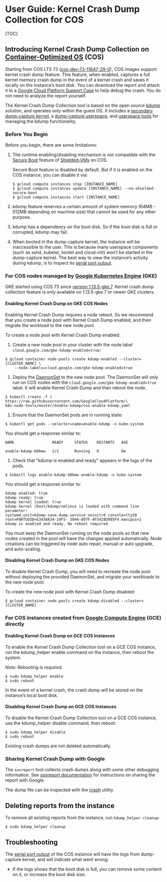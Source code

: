 # User Guide: Kernel Crash Dump Collection for COS

[TOC]

## Introducing Kernel Crash Dump Collection on [Container-Optimized OS]  (COS)

Starting from COS LTS 73 ([cos-dev-73-11647-29-0]),
COS images support kernel crash dump feature. This feature, when enabled,
captures a full kernel memory crash dump in the event of a kernel crash and
saves it locally on the instance’s boot disk. You can download the report and
attach it to a [Google Cloud Platform Support Case] to help debug the crash.
You do not need to analyze the report yourself.

The Kernel Crash Dump Collection tool is based on the open source [kdump]
solution, and operates only within the guest OS. It includes a
[secondary dump-capture kernel], a [dump-capture userspace], and
[userspace tools] for managing the kdump functionality.

[Container-Optimized OS]: https://cloud.google.com/container-optimized-os/
[cos-dev-73-11647-29-0]: https://cloud.google.com/container-optimized-os/docs/release-notes#cos-dev-73-11647-29-0
[Google Cloud Platform Support Case]: https://cloud.google.com/support/
[kdump]: https://github.com/torvalds/linux/blob/master/Documentation/kdump/kdump.txt
[secondary dump-capture kernel]: https://chromium.googlesource.com/chromiumos/overlays/board-overlays/+/refs/heads/release-R73-11647.B/overlay-lakitu/sys-kernel/dump-capture-kernel/dump-capture-kernel-9999.ebuild
[dump-capture userspace]: https://chromium.googlesource.com/chromiumos/overlays/board-overlays/+/refs/heads/release-R73-11647.B/overlay-lakitu/app-admin/kdump-helper/files/kdump-save-dump.service
[userspace tools]: https://chromium.googlesource.com/chromiumos/overlays/board-overlays/+/refs/heads/release-R73-11647.B/overlay-lakitu/app-admin/kdump-helper/kdump-helper-0.0.1.ebuild

### Before You Begin

Before you begin, there are some limitations:

1.    The runtime enabling/disabling mechanism is not compatible with the
      [Secure Boot] feature of [Shielded-VMs] on COS.

      Secure Boot feature is disabled by default. But if it is enabled on the
      COS instance, you can disable it via:

      ```
      $ gcloud compute instances stop [INSTANCE_NAME]
      $ gcloud compute instances update [INSTANCE_NAME] --no-shielded-secure-boot
      $ gcloud compute instances start [INSTANCE_NAME]
      ```

1.    kdump feature reserves a certain amount of system memory (64MB - 512MB
depending on machine size) that cannot be used for any other purpose.

1.    kdump has a dependency on the boot disk. So if the boot disk is full or
corrupted, kdump may fail.

1.    When booted in the dump-capture kernel, the instance will be inaccessible
to the user. This is because many userspace components (such as sshd, kubelet,
konlet and cloud-init) won’t be started in the dump-capture kernel. The best way
to view the instance’s activity during kdump, is to inspect its
[serial port output].

[Secure Boot]: https://cloud.google.com/security/shielded-cloud/shielded-vm#secure-boot
[Shielded-VMs]: https://cloud.google.com/shielded-vm/
[serial port output]: https://cloud.google.com/compute/docs/instances/viewing-serial-port-output

### For COS nodes managed by [Google Kubernetes Engine]  (GKE)

GKE started using COS 73 since [version 1.13.5-gke.7]. Kernel crash dump
collection feature is only available on 1.13.5-gke.7 or newer GKE clusters.

#### Enabling Kernel Crash Dump on GKE COS Nodes

Enabling Kernel Crash Dump requires a node reboot. So we recommend that you
create a node pool with Kernel Crash Dump enabled, and then migrate the workload
to the new node pool.

To create a node pool with Kernel Crash Dump enabled:

1.    Create a new node pool in your cluster with the node label `cloud.google.com/gke-kdump-enabled=true`:

```
$ gcloud container node-pools create kdump-enabled --cluster=[CLUSTER_NAME] \
    --node-labels=cloud.google.com/gke-kdump-enabled=true
```

1.    Deploy the [DaemonSet] to the new node pool. The DaemonSet will only run
on COS nodes with the `cloud.google.com/gke-kdump-enabled=true` label. It will
enable Kernel Crash Dump and then reboot the node.

```
$ kubectl create -f \
https://raw.githubusercontent.com/GoogleCloudPlatform/\
k8s-node-tools/master/enable-kdump/cos-enable-kdump.yaml
```

1.    Ensure that the DaemonSet pods are in running state:

```
$ kubectl get pods --selector=name=enable-kdump -n kube-system
```

You should get a response similar to:

```
NAME                 READY     STATUS    RESTARTS   AGE

enable-kdump-68bmw   1/1       Running   0          6m
```

1.    Check that "kdump is enabled and ready" appears in the logs of the pods.


```
$ kubectl logs enable-kdump-68bmw enable-kdump -n kube-system

```

You should get a response similar to:

```
kdump enabled: true
kdump ready: true
kdump kernel loaded: true
kdump kernel /boot/kdump/vmlinuz is loaded with command line parameter:
systemd.unit=kdump-save-dump.service noinitrd console=ttyS0 root=PARTUUID=E3438A34-19F5- 3044-897F-4F5428D985F4 maxcpus=1
kdump is enabled and ready. No reboot required.
```

You must keep the DaemonSet running on the node pools so that new nodes created
in the pool will have the changes applied automatically. Node creations can be
triggered by node auto repair, manual or auto upgrade, and auto-scaling.

[version 1.13.5-gke.7]: https://cloud.google.com/kubernetes-engine/docs/release-notes#april_15_2019
[DaemonSet]: https://github.com/GoogleCloudPlatform/k8s-node-tools/blob/master/enable-kdump/cos-enable-kdump.yaml
[Google Kubernetes Engine]: https://cloud.google.com/kubernetes-engine/

#### Disabling Kernel Crash Dump on GKE COS Nodes

To disable Kernel Crash Dump, you will need to recreate the node pool without
deploying the provided DaemonSet, and migrate your workloads to the new node
pool.

To create the new node pool with Kernel Crash Dump disabled:

```
$ gcloud container node-pools create kdump-disabled --cluster=[CLUSTER_NAME]
```

### For COS instances created from [Google Compute Engine]  (GCE) directly

#### Enabling Kernel Crash Dump on GCE COS Instances

To enable the Kernel Crash Dump Collection tool on a GCE COS instance, run the
kdump_helper enable command on the instance, then reboot the system.

*Note: Rebooting is required.*

```
$ sudo kdump_helper enable
$ sudo reboot
```

In the event of a kernel crash, the crash dump will be stored on the instance’s
local boot disk.

[Google Compute Engine]: https://cloud.google.com/compute/

#### Disabling Kernel Crash Dump on GCE COS Instances

To disable the Kernel Crash Dump Collection tool on a GCE COS instance, use the
kdump_helper disable command, then reboot:


```
$ sudo kdump_helper disable
$ sudo reboot
```

Existing crash dumps are not deleted automatically.

### Sharing Kernel Crash Dump with Google

The `sosreport` tool collects crash dumps along with some other debugging
information. See [sosreport documentation] for instructions on sharing the
report with Google.

The dump file can be inspected with the [crash] utility.

[crash]: https://github.com/crash-utility/crash
[sosreport documentation]: https://cloud.google.com/container-optimized-os/docs/how-to/sosreport


## Deleting reports from the instance

To remove all existing reports from the instance, run `kdump_helper cleanup`:

```
$ sudo kdump_helper cleanup
```

## Troubleshooting

The [serial port output] of the COS instance will have the logs from
dump-capture kernel, and will indicate what went wrong:

*    If the logs shows that the boot disk is full, you can remove some content
on it, or increase the boot disk size.
